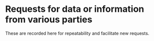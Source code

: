 # Requests for data or information from various parties

These are recorded here for repeatability and facilitate new requests.
